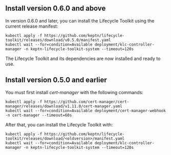 
## Install version 0.6.0 and above

In version 0.6.0 and later, you can install the Lifecycle Toolkit using the current release manifest:
<!---x-release-please-start-version-->
```
kubectl apply -f https://github.com/keptn/lifecycle-toolkit/releases/download/v0.5.0/manifest.yaml
kubectl wait --for=condition=Available deployment/klc-controller-manager -n keptn-lifecycle-toolkit-system --timeout=120s
```
<!---x-release-please-end-->

The Lifecycle Toolkit and its dependencies are now installed and ready to use.

## Install version 0.5.0 and earlier

You must first install *cert-manager* with the following commands:

<!-- 
[cert-manager](https://github.com/cert-manager/cert-manager/releases/download/v1.11.0/cert-manager.yaml)
-->
```
kubectl apply -f https://github.com/cert-manager/cert-manager/releases/download/v1.11.0/cert-manager.yaml
kubectl wait --for=condition=Available deployment/cert-manager-webhook -n cert-manager --timeout=60s
```

After that, you can install the Lifecycle Toolkit <oldversion> with:

```
kubectl apply -f https://github.com/keptn/lifecycle-toolkit/releases/download/<oldversion>/manifest.yaml
kubectl wait --for=condition=Available deployment/klc-controller-manager -n keptn-lifecycle-toolkit-system --timeout=120s
```